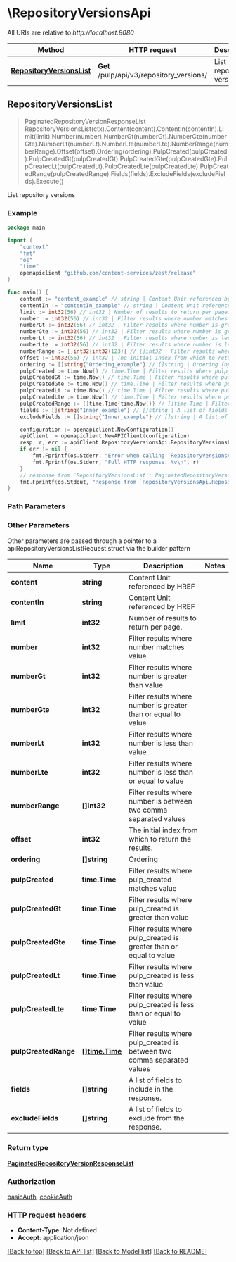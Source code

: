 # \RepositoryVersionsApi

All URIs are relative to *http://localhost:8080*

Method | HTTP request | Description
------------- | ------------- | -------------
[**RepositoryVersionsList**](RepositoryVersionsApi.md#RepositoryVersionsList) | **Get** /pulp/api/v3/repository_versions/ | List repository versions



## RepositoryVersionsList

> PaginatedRepositoryVersionResponseList RepositoryVersionsList(ctx).Content(content).ContentIn(contentIn).Limit(limit).Number(number).NumberGt(numberGt).NumberGte(numberGte).NumberLt(numberLt).NumberLte(numberLte).NumberRange(numberRange).Offset(offset).Ordering(ordering).PulpCreated(pulpCreated).PulpCreatedGt(pulpCreatedGt).PulpCreatedGte(pulpCreatedGte).PulpCreatedLt(pulpCreatedLt).PulpCreatedLte(pulpCreatedLte).PulpCreatedRange(pulpCreatedRange).Fields(fields).ExcludeFields(excludeFields).Execute()

List repository versions

### Example

```go
package main

import (
    "context"
    "fmt"
    "os"
    "time"
    openapiclient "github.com/content-services/zest/release"
)

func main() {
    content := "content_example" // string | Content Unit referenced by HREF (optional)
    contentIn := "contentIn_example" // string | Content Unit referenced by HREF (optional)
    limit := int32(56) // int32 | Number of results to return per page. (optional)
    number := int32(56) // int32 | Filter results where number matches value (optional)
    numberGt := int32(56) // int32 | Filter results where number is greater than value (optional)
    numberGte := int32(56) // int32 | Filter results where number is greater than or equal to value (optional)
    numberLt := int32(56) // int32 | Filter results where number is less than value (optional)
    numberLte := int32(56) // int32 | Filter results where number is less than or equal to value (optional)
    numberRange := []int32{int32(123)} // []int32 | Filter results where number is between two comma separated values (optional)
    offset := int32(56) // int32 | The initial index from which to return the results. (optional)
    ordering := []string{"Ordering_example"} // []string | Ordering (optional)
    pulpCreated := time.Now() // time.Time | Filter results where pulp_created matches value (optional)
    pulpCreatedGt := time.Now() // time.Time | Filter results where pulp_created is greater than value (optional)
    pulpCreatedGte := time.Now() // time.Time | Filter results where pulp_created is greater than or equal to value (optional)
    pulpCreatedLt := time.Now() // time.Time | Filter results where pulp_created is less than value (optional)
    pulpCreatedLte := time.Now() // time.Time | Filter results where pulp_created is less than or equal to value (optional)
    pulpCreatedRange := []time.Time{time.Now()} // []time.Time | Filter results where pulp_created is between two comma separated values (optional)
    fields := []string{"Inner_example"} // []string | A list of fields to include in the response. (optional)
    excludeFields := []string{"Inner_example"} // []string | A list of fields to exclude from the response. (optional)

    configuration := openapiclient.NewConfiguration()
    apiClient := openapiclient.NewAPIClient(configuration)
    resp, r, err := apiClient.RepositoryVersionsApi.RepositoryVersionsList(context.Background()).Content(content).ContentIn(contentIn).Limit(limit).Number(number).NumberGt(numberGt).NumberGte(numberGte).NumberLt(numberLt).NumberLte(numberLte).NumberRange(numberRange).Offset(offset).Ordering(ordering).PulpCreated(pulpCreated).PulpCreatedGt(pulpCreatedGt).PulpCreatedGte(pulpCreatedGte).PulpCreatedLt(pulpCreatedLt).PulpCreatedLte(pulpCreatedLte).PulpCreatedRange(pulpCreatedRange).Fields(fields).ExcludeFields(excludeFields).Execute()
    if err != nil {
        fmt.Fprintf(os.Stderr, "Error when calling `RepositoryVersionsApi.RepositoryVersionsList``: %v\n", err)
        fmt.Fprintf(os.Stderr, "Full HTTP response: %v\n", r)
    }
    // response from `RepositoryVersionsList`: PaginatedRepositoryVersionResponseList
    fmt.Fprintf(os.Stdout, "Response from `RepositoryVersionsApi.RepositoryVersionsList`: %v\n", resp)
}
```

### Path Parameters



### Other Parameters

Other parameters are passed through a pointer to a apiRepositoryVersionsListRequest struct via the builder pattern


Name | Type | Description  | Notes
------------- | ------------- | ------------- | -------------
 **content** | **string** | Content Unit referenced by HREF | 
 **contentIn** | **string** | Content Unit referenced by HREF | 
 **limit** | **int32** | Number of results to return per page. | 
 **number** | **int32** | Filter results where number matches value | 
 **numberGt** | **int32** | Filter results where number is greater than value | 
 **numberGte** | **int32** | Filter results where number is greater than or equal to value | 
 **numberLt** | **int32** | Filter results where number is less than value | 
 **numberLte** | **int32** | Filter results where number is less than or equal to value | 
 **numberRange** | **[]int32** | Filter results where number is between two comma separated values | 
 **offset** | **int32** | The initial index from which to return the results. | 
 **ordering** | **[]string** | Ordering | 
 **pulpCreated** | **time.Time** | Filter results where pulp_created matches value | 
 **pulpCreatedGt** | **time.Time** | Filter results where pulp_created is greater than value | 
 **pulpCreatedGte** | **time.Time** | Filter results where pulp_created is greater than or equal to value | 
 **pulpCreatedLt** | **time.Time** | Filter results where pulp_created is less than value | 
 **pulpCreatedLte** | **time.Time** | Filter results where pulp_created is less than or equal to value | 
 **pulpCreatedRange** | [**[]time.Time**](time.Time.md) | Filter results where pulp_created is between two comma separated values | 
 **fields** | **[]string** | A list of fields to include in the response. | 
 **excludeFields** | **[]string** | A list of fields to exclude from the response. | 

### Return type

[**PaginatedRepositoryVersionResponseList**](PaginatedRepositoryVersionResponseList.md)

### Authorization

[basicAuth](../README.md#basicAuth), [cookieAuth](../README.md#cookieAuth)

### HTTP request headers

- **Content-Type**: Not defined
- **Accept**: application/json

[[Back to top]](#) [[Back to API list]](../README.md#documentation-for-api-endpoints)
[[Back to Model list]](../README.md#documentation-for-models)
[[Back to README]](../README.md)

